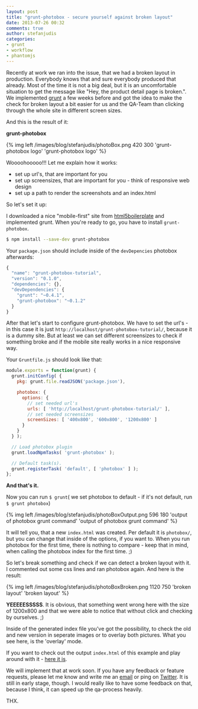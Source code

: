 ```yaml
---
layout: post
title: "grunt-photobox - secure yourself against broken layout"
date: 2013-07-26 00:32
comments: true
author: stefanjudis
categories:
- grunt
- workflow
- phantomjs
---
```


Recently at work we ran into the issue, that we had a broken layout in production. Everybody knows that and sure everybody produced that already. Most of the time it is not a big deal, but it is an uncomfortable situation to get the message like "Hey, the product detail page is broken.". We implemented [grunt](http://gruntjs.com) a few weeks before and got the idea to make the check for broken layout a bit easier for us and the QA-Team than clicking through the whole site in different screen sizes. 

<!-- more -->

And this is the result of it:

**grunt-photobox**

{% img left /images/blog/stefanjudis/photoBox.png 420 300 'grunt-photobox logo' 'grunt-photobox logo' %}

Woooohooooo!!! Let me explain how it works:

- set up url's, that are important for you
- set up screensizes, that are important for you - think of responsive web design
- set up a path to render the screenshots and an index.html

So let's set it up:

I downloaded a nice "mobile-first" site from [html5boilerplate](http://html5boilerplate.com) and implemented grunt. When you're ready to go, you have to install ```grunt-photobox```.

```bash 
$ npm install --save-dev grunt-photobox
```

Your ```package.json``` should include inside of the ```devDepencies``` photobox afterwards:

```js
{
  "name": "grunt-photobox-tutorial",
  "version": "0.1.0",
  "dependencies": {},
  "devDependencies": {
    "grunt": "~0.4.1",
    "grunt-photobox": "~0.1.2"
  }
}
```

After that let's start to configure grunt-photobox. We have to set the url's - in this case it is just ```http://localhost/grunt-photobox-tutorial/```, because it is a dummy site. But at least we can set different screensizes to check if something broke and if the mobile site really works in a nice responsive way.

Your ```Gruntfile.js``` should look like that:

```js
module.exports = function(grunt) {
  grunt.initConfig( {
    pkg: grunt.file.readJSON('package.json'),

    photobox: {
      options: {
      	// set needed url's
        urls: [ 'http://localhost/grunt-photobox-tutorial/' ],
        // set needed screensizes
        screenSizes: [ '400x800', '600x800', '1200x800' ]
      }
    }
  } );

  // Load photobox plugin
  grunt.loadNpmTasks( 'grunt-photobox' );

  // Default task(s).
  grunt.registerTask( 'default', [ 'photobox' ] );
};

```

**And that's it.**

Now you can run ```$ grunt```( we set photobox to default - if it's not default, run ```$ grunt photobox```)

{% img left /images/blog/stefanjudis/photoBoxOutput.png 596 180 'output of photobox grunt command' 'output of photobox grunt command' %}

It will tell you, that a new ```index.html``` was created. Per default it is ```photobox/```, but you can change that inside of the options, if you want to. When you run photobox for the first time, there is nothing to compare -  keep that in mind, when calling the photobox index for the first time. ;)

So let's break something and check if we can detect a broken layout with it. I commented out some css lines and ran photobox again. And here is the result:


{% img left /images/blog/stefanjudis/photoBoxBroken.png 1120 750 'broken layout' 'broken layout' %}

**YEEEEESSSSS**. It is obvious, that something went wrong here with the size of 1200x800 and that we were able to notice that without click and checking by ourselves. ;)

Inside of the generated index file you've got the possibility, to check the old and new version in seperate images or to overlay both pictures. What you see here, is the 'overlay' mode.

If you want to check out the output ```index.html``` of this example and play around with it - [here it is](http://stefanjudis.github.io/grunt-photobox-tutorial/photobox).

We will implement that at work soon. If you have any feedback or feature requests, please let me know and write me an [email](mailto:stefanjudis@gmail.com) or ping on [Twitter](https://twitter.com/stefanjudis). It is still in early stage, though. I would really like to have some feedback on that, because I think, it can speed up the qa-process heavily.

THX.